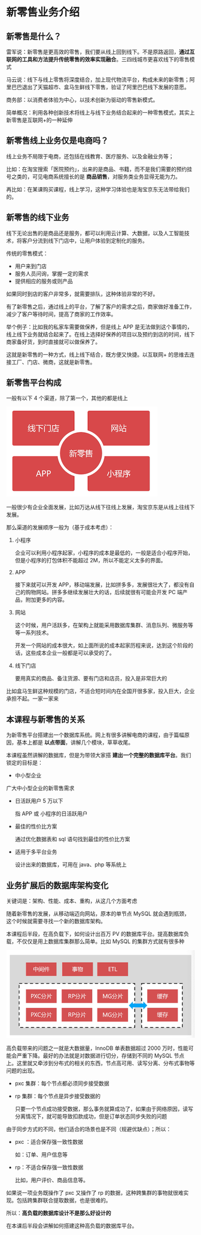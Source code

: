 # 新零售业务介绍

## 新零售是什么？

雷军说：新零售是更高效的零售，我们要从线上回到线下。不是原路返回，**通过互联网的工具和方法提升传统零售的效率实现融合**。三四线城市更喜欢线下的零售模式

马云说：线下与线上零售将深度结合，加上现代物流平台，构成未来的新零售；阿里巴巴退出了天猫超市、盒马生鲜线下零售，验证了阿里巴巴线下发展的意愿。

商务部：以消费者体验为中心，以技术创新为驱动的零售新模式。

简单概况：利用各种创新技术将线上与线下业务结合起来的一种零售模式，其实上新零售是互联网+的一种延伸

## 新零售线上业务仅是电商吗？

线上业务不局限于电商，还包括在线教育、医疗服务、以及金融业务等；

比如：在淘宝搜索「医院预约」，出来的是商品、书籍，而不是我们需要的预约挂号之类的，可见电商系统擅长的是 **商品销售**，对服务类业务显得无能为力。

再比如：在某课购买课程，线上学习，这种学习体验也是淘宝京东无法带给我们的。

## 新零售的线下业务

线下无论出售的是商品还是服务，都可以利用云计算、大数据，以及人工智能技术，将客户分流到线下门店中，让用户体验到定制化的服务。

传统的零售模式：

- 用户来到门店
- 服务人员问询，掌握一定的需求
- 提供相应的服务或则产品

如果同时到店的客户非常多，就需要排队，这种体验非常的不好。

有了新零售之后，通过线上的平台，了解了客户的需求之后，商家做好准备工作，减少了客户等待时间，提高了商家的工作效率。

举个例子：比如我的私家车需要做保养，但是线上 APP 是无法做到这个事情的，线上线下业务就结合起来了。在线上选择好保养的项目以及预约到店的时间，线下商家备好货，到时直接就可以做保养了。

这就是新零售的一种方式，线上线下结合，既方便又快捷。以互联网+ 的思维去连接工厂、门店、微商，这就是新零售。

## 新零售平台构成

一般有以下 4 个渠道，除了第一个，其他的都是线上

![image-20200530211010903](./assets/image-20200530211010903.png)

一般很少有企业全面发展，比如万达从线下往线上发展，淘宝京东是从线上往线下发展。

那么渠道的发展顺序一般为（基于成本考虑）：

1. 小程序

   企业可以利用小程序起家，小程序的成本是最低的，一般是适合小程序开始，但是小程序的打包体积不能超过 2M，所以不能定义太多的界面。

2. APP

   接下来就可以开发 APP，移动端发展，比如拼多多，发展很壮大了，都没有自己的购物网站。拼多多继续发展壮大的话，后续就很有可能会开发 PC 端产品，附加更多的内容。

3. 网站

   这个时候，用户活跃多，在架构上就能采用数据库集群、消息队列、微服务等等一系列技术。

   开发一个网站的成本很大，如上面所说的成本起家历程来说，达到这个阶段的话，这些成本企业一般都是可以承受的了。

4. 线下门店

   要用真实的商品、备注货源、要有门店和店员，投入是非常巨大的

比如盒马生鲜这种规模的门店，不适合短时间内在全国开很多家，投入巨大，企业承担不起。一家一家来

## 本课程与新零售的关系

为新零售平台搭建出一个数据库系统。网上有很多讲解电商的课程，由于篇幅原因，基本上都是 **以点带面**，讲解几个模块，草草收尾。

本课程虽然讲解的数据库，但是为带领大家搭 **建出一个完整的数据库平台**。我们锁定的目标是：

-  中小型企业

  广大中小型企业的新零售需求

- 日活跃用户 5 万以下

  指 APP 或 小程序的日活跃用户

- 最佳的性价比方案

  通过优化数据表和 sql 语句找到最佳的性价比方案

- 适用于多平台业务

  设计出来的数据库，可用在 java、php 等系统上

## 业务扩展后的数据库架构变化

关键词是：架构、性能、成本、重构，从这几个方面考虑



随着新零售的发展，从移动端迈向网站，原本的单节点 MySQL 就会遇到瓶颈，这个时候就需要寻找一个新的数据库架构。

本课程后半段，在高负载下，如何设计出百万 PV 的数据库平台。提高数据库负载，不仅仅是用上数据库集群那么简单。比如 MySQL 的集群方式就有很多种

![image-20200530214432158](./assets/image-20200530214432158.png)

高负载带来的问题之一就是大数据量，InnoDB 单表数据超过 2000 万时，性能可能会严重下降。最好的办法就是对数据进行切分，存储到不同的 MySQL 节点上。这里就又牵涉到分布式的相关的东西，节点高可用、读写分离、分布式事物等问题的出现。

- pxc 集群：每个节点都必须同步接受数据

- rp 集群：每个节点是异步接受数据的

  只要一个节点成功接受数据，那么事务就算成功了，如果由于网络原因，读写分离情况下，就可能导致扣款成功，但是订单状态同步失败的问题

由于同步方式的不同，他们适合的场景也是不同（规避优缺点）；所以：

- pxc ：适合保存强一致性数据

  如：订单、用户信息等

- rp：不适合保存强一致性数据

  比如，用户评价、商品信息等。

如果说一项业务既操作了 pxc 又操作了 rp 的数据，这种跨集群的事物就很难实现。包括跨集群联合提取数据，也是很难的。

所以：**高负载的数据库设计不是那么好设计的**

在本课后半段会讲解如何搭建这种高负载的数据库平台。